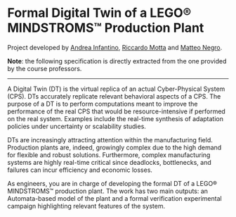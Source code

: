 # Formal Digital Twin of a LEGO® MINDSTROMS™ Production Plant

Project developed by [Andrea Infantino](https://github.com/InfantinoAndrea00), [Riccardo Motta](https://github.com/mrmotta) and [Matteo Negro](https://github.com/Matteo-Negro).

**Note**: the following specification is directly extracted from the one provided by the course professors.

---

A Digital Twin (DT) is the virtual replica of an actual Cyber-Physical System (CPS). DTs accurately replicate relevant behavioral aspects of a CPS. The purpose of a DT is to perform computations meant to improve the performance of the real CPS that would be resource-intensive if performed on the real system. Examples include the real-time synthesis of adaptation policies under uncertainty or scalability studies.

DTs are increasingly attracting attention within the manufacturing field. Production plants are, indeed, growingly complex due to the high demand for flexible and robust solutions. Furthermore, complex manufacturing systems are highly real-time critical since deadlocks, bottlenecks, and failures can incur efficiency and economic losses.

As engineers, you are in charge of developing the formal DT of a LEGO® MINDSTROMS™ production plant. The work has two main outputs: an Automata-based model of the plant and a formal verification experimental campaign highlighting relevant features of the system.
